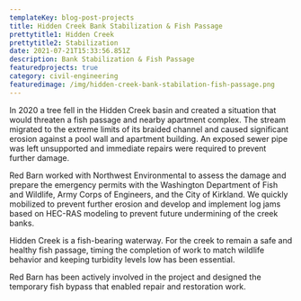```yaml
---
templateKey: blog-post-projects
title: Hidden Creek Bank Stabilization & Fish Passage
prettytitle1: Hidden Creek
prettytitle2: Stabilization
date: 2021-07-21T15:33:56.851Z
description: Bank Stabilization & Fish Passage
featuredprojects: true
category: civil-engineering
featuredimage: /img/hidden-creek-bank-stabilation-fish-passage.png
---
```

In 2020 a tree fell in the Hidden Creek basin and created a situation that would threaten a fish passage and nearby apartment complex. The stream migrated to the extreme limits of its braided channel and caused significant erosion against a pool wall and apartment building. An exposed sewer pipe was left unsupported and immediate repairs were required to prevent further damage.

Red Barn worked with Northwest Environmental to assess the damage and prepare the emergency permits with the Washington Department of Fish and Wildlife, Army Corps of Engineers, and the City of Kirkland. We quickly mobilized to prevent further erosion and develop and implement log jams based on HEC-RAS modeling to prevent future undermining of the creek banks.

Hidden Creek is a fish-bearing waterway. For the creek to remain a safe and healthy fish passage, timing the completion of work to match wildlife behavior and keeping turbidity levels low has been essential.

Red Barn has been actively involved in the project and designed the temporary fish bypass that enabled repair and restoration work.
